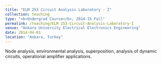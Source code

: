 ```yaml
---
title: "ELM 253 Circuit Analysis Laboratory - I"
collection: teaching
type: "<b>Undergrad Course</b>, 2014-15 Fall"
permalink: /teaching/ELM 253-Circuit-Analysis-Laboratory-I
venue: "Ankara University Electrical Electronics Engineering"
date: 2014-04-01
location: "Ankara, Turkey"
---
```


Node analysis, environmental analysis, superposition, analysis of dynamic circuits, operational amplifier applications.